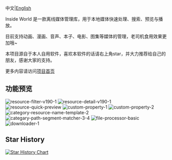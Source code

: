 中文|[English](/README-en.md)

Inside World 是一款离线媒体管理库，用于本地媒体快速处理、搜索、预览与播放。

目前支持动画、漫画、音声、本子、电影、图集等媒体的管理，老司机食用效果更加哦~

本项目源自于本人自用软件，喜欢本软件的话请右上角star，并大力推荐给自己的朋友，感谢大家的支持。

更多内容请访问[项目首页](https://inside-world.anobaka.com/)

## 功能预览

![resource-filter-v190-1](./docs/img/resource-filter-v190-1.png)
![resource-detail-v190-1](./docs/img/resource-detail-v190-1.png)
![resource-quick-preview](./docs/img/resource-quick-preview.png)
![custom-property-1](./docs/img/custom-property-1.png)
![custom-property-2](./docs/img/custom-property-2.png)
![category-resource-name-template-2](./docs/img/category-resource-name-template-2.png)
![categary-path-segment-matcher-3-4](./docs/img/categary-path-segment-matcher-3-4.png)
![file-processor-basic](./docs/img/file-processor-basic.png)
![downloader-1](./docs/img/downloader-1.png)

## Star History

[![Star History Chart](https://api.star-history.com/svg?repos=anobaka/insideworld&type=Date)]([https://star-history.com/#anobaka/insideworld&Date](https://star-history.com/embed?secret=Z2l0aHViX3BhdF8xMUFBV0JJVkkwdVFWRGxmOE1HTHRuX1ZzblFNRnRiaThva0FnbmpvcE1mWFh4b0NMZ2pOOFB5bHBZRmlkQmJTSFkzWDNSTkJOQXNXazdaU0lV#anobaka/insideworld&Date))
